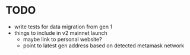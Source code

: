 # TODO
- write tests for data migration from gen 1
- things to include in v2 mainnet launch
  - maybe link to personal website?
  - point to latest gen address based on detected metamask network
